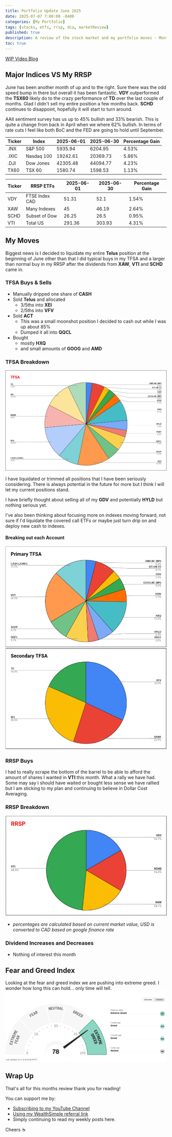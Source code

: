 ```yaml
---
title: Portfolio Update June 2025
date: 2025-07-07 7:00:00 -0400
categories: [My Portfolio]
tags: [stocks, etfs, rrsp, dca, marketReview]
published: true
description: A review of the stock market and my portfolio moves - Month 10
toc: true
---
```


[WIP Video Blog]()

## Major Indices VS My RRSP

June has been another month of up and to the right. Sure there was the odd speed bump in there but overall it has been fantastic. **VDY** outperformed the **TSX60** likely do to the crazy performance of **TD** over the last couple of months. Glad I didn't sell my entire position a few months back. **SCHD** continues to disappoint, hopefully it will start to turn around.

AAII sentiment survey has us up to 45% bullish and 33% bearish. This is quite a change from back in April when we where 62% bullish. In terms of rate cuts I feel like both BoC and the FED are going to hold until September. 


  | **Ticker** | **Index**  | **2025-06-01** | **2025-06-30** | **Percentage Gain** |
  | ---------- | ---------- | -------------- | -------------- | ------------------- |
  | .INX       | S&P 500    | 5935.94        | 6204.95        | 4.53%               |
  | .IXIC      | Nasdaq 100 | 19242.61       | 20369.73       | 5.86%               |
  | .DJI       | Dow Jones  | 42305.48       | 44094.77       | 4.23%               |
  | TX60       | TSX 60     | 1580.74        | 1598.53        | 1.13%               |

  | **Ticker** | **RRSP ETFs**  | **2025-06-01** | **2025-06-30** | **Percentage Gain** |
  | ---------- | -------------- | -------------- | -------------- | ------------------- |
  | VDY        | FTSE Index CAD | 51.31          | 52.1           | 1.54%               |
  | XAW        | Many Indexes   | 45             | 46.19          | 2.64%               |
  | SCHD       | Subset of Dow  | 26.25          | 26.5           | 0.95%               |
  | VTI        | Total US       | 291.36         | 303.93         | 4.31%               |

## My Moves
Biggest news is I decided to liquidate my entire **Telus** position at the beginning of June other than that I did typical buys in my TFSA and a larger than normal buy in my RRSP after the dividends from **XAW**, **VTI** and **SCHD** came in.

### TFSA Buys & Sells
  - Manually dripped one share of **CASH**
  - Sold **Telus** and allocated
    - 3/5ths into **XEI**
    - 2/5ths into **VFV**
  - Sold **ACT**
    - This was a small moonshot position I decided to cash out while I was up about 85%
    - Dumped it all into **QQCL**
  - Bought
    - mostly **HXQ**
    - and small amounts of **GOOG** and **AMD**

### TFSA Breakdown
![image](/assets/2025/2025-07-07-tfsa.PNG)

I have liquidated or trimmed all positions that I have been seriously considering. There is always potential in the future for more but I think I will let my current positions stand.

I have briefly thought about selling all of my **GDV** and potentially **HYLD** but nothing serious yet.

I've also been thinking about focusing more on indexes moving forward, not sure if I'd liquidate the covered call ETFs or maybe just turn drip on and deploy new cash to indexes.

#### Breaking out each Account
![image](/assets/2025/2025-07-07-primary-tfsa.PNG)
![image](/assets/2025/2025-07-07-secondary-tfsa.PNG)

### RRSP Buys
I had to really scrape the bottom of the barrel to be able to afford the amount of shares I wanted in **VTI** this month. What a rally we have had. Some may say I should have waited or bought less sense we have rallied but I am sticking to my plan and continuing to believe in Dollar Cost Averaging.

### RRSP Breakdown
![image](/assets/2025/2025-07-07-rrsp.PNG)
- *percentages are calculated based on current market value, USD is converted to CAD based on google finance rate*

### Dividend Increases and Decreases
-  Nothing of interest this month

## Fear and Greed Index
Looking at the fear and greed index we are pushing into extreme greed. I wonder how long this can hold... only time will tell.
![image](/assets/2025/2025-07-07-fear-and-greed.PNG)

## Wrap Up

That's all for this months review thank you for reading!

You can support me by:
- [Subscribing to my YouTube Channel](https://www.youtube.com/@FinancialFreedomAnOdyssey?sub_confirmation=1)
- [Using my WealthSimple referral link](https://my.wealthsimple.com/app/public/trade-referral-signup?code=VUGTXQ)
- Simply continuing to read my weekly posts here.

Cheers ☕